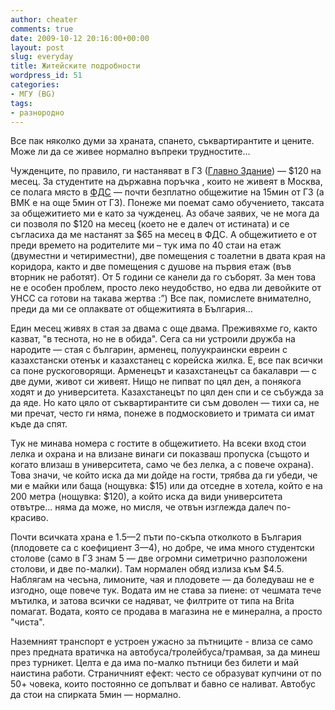 ```yaml
---
author: cheater
comments: true
date: 2009-10-12 20:16:00+00:00
layout: post
slug: everyday
title: Житейските подробности
wordpress_id: 51
categories:
- МГУ (BG)
tags:
- разнородно
---
```


Все пак няколко думи за храната, спането, съквартирантите и цените. Може ли да се живее нормално въпреки трудностите...  
<!-- more -->  
Чужденците, по правило, ги настаняват в ГЗ ([Главно Здание](http://upload.wikimedia.org/wikipedia/commons/d/d8/Moskau_Uni.jpg)) — $120 на месец. За студентите на държавна поръчка , които не живеят в Москва, се полага място в [ФДС](http://www.hub.ru/images/my/content/no3-1.jpg) — почти безплатно общежитие на 15мин от ГЗ (а ВМК е на още 5мин от ГЗ). Понеже ми поемат само обучението, таксата за общежитието ми е като за чужденец. Аз обаче заявих, че не мога да си позволя по $120 на месец (което не е далеч от истината) и се съгласиха да ме настанят за $65 на месец в ФДС. А общежитието е от преди времето на родителите ми – тук има по 40 стаи на етаж (двуместни и четириместни), две помещения с тоалетни в двата края на коридора, както и две помещения с душове на първия етаж (във вторник не работят). От 5 години се канели да го съборят. За мен това не е особен проблем, просто леко неудобство, но едва ли девойките от УНСС са готови на такава жертва :”) Все пак, помислете внимателно, преди да ми се оплаквате от общежитията в България...  
  
Един месец живях в стая за двама с още двама. Преживяхме го, както казват, "в теснота, но не в обида". Сега са ни устроили дружба на народите — стая с българин, арменец, полуукраински евреин с казахстански отенък и казахстанец с корейска жилка. Е, все пак всички са поне рускоговорящи. Арменецът и казахстанецът са бакалаври — с две думи, живот си живеят. Нищо не пипват по цял ден, а понякога ходят и до университета. Казахстанецът по цял ден спи и се събужда за да яде. Но като цяло от съквартирантите си съм доволен — тихи са, не ми пречат, често ги няма, понеже в подмосковието и тримата си имат къде да спят.  
  
Тук не минава номера с гостите в общежитието. На всеки вход стои лелка и охрана и на влизане винаги си показваш пропуска (същото и когато влизаш в университета, само че без лелка, а с повече охрана). Това значи, че който иска да ми дойде на гости, трябва да ги убеди, че ми е майки или баща (нощувка: $15) или да отседне в хотела, който е на 200 метра (нощувка: $120), а който иска да види университета отвътре... няма да може, но мисля, че отвън изглежда далеч по-красиво.  
  
Почти всичката храна е 1.5—2 пъти по-скъпа отколкото в България (плодовете са с коефициент 3—4), но добре, че има много студентски столове (само в ГЗ знам 5 — две огромни симетрично разположени столови, и две по-малки). Там нормален обяд излиза към $4.5. Наблягам на чесъна, лимоните, чая и плодовете — да боледуваш не е изгодно, още повече тук. Водата им не става за пиене: от чешмата тече мътилка, и затова всички се надяват, че филтрите от типа на Brita помагат. Водата, която се продава в магазина не е минерална, а просто "чиста".  
  
Наземният транспорт е устроен ужасно за пътниците - влиза се само през предната вратичка на автобуса/тролейбуса/трамвая, за да минеш през турникет. Целта е да има по-малко пътници без билети и май наистина работи. Страничният ефект: често се образуват купчини от по 50+ човека, които постоянно се допълват и бавно се наливат. Автобус да стои на спирката 5мин — нормално.  

